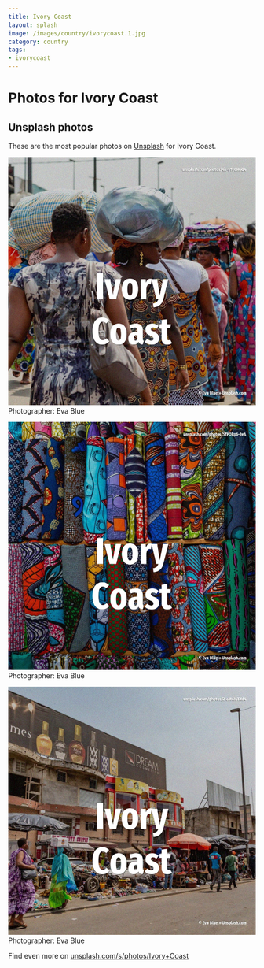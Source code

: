 ```yaml
---
title: Ivory Coast
layout: splash
image: /images/country/ivorycoast.1.jpg
category: country
tags:
- ivorycoast
---
```

# Photos for Ivory Coast
 
## Unsplash photos
These are the most popular photos on [Unsplash](https://unsplash.com) for Ivory Coast.
 
![Ivory Coast](/images/country/ivorycoast.1.jpg)
Photographer:  Eva Blue
 
![Ivory Coast](/images/country/ivorycoast.2.jpg)
Photographer:  Eva Blue
 
![Ivory Coast](/images/country/ivorycoast.3.jpg)
Photographer:  Eva Blue
 
Find even more on [unsplash.com/s/photos/Ivory+Coast](https://unsplash.com/s/photos/Ivory+Coast)
 
